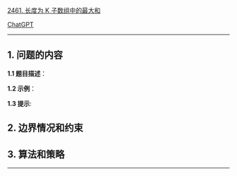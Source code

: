 [2461. 长度为 K 子数组中的最大和](https://leetcode.cn/problems/maximum-sum-of-distinct-subarrays-with-length-k)

[ChatGPT](chat.openai.com)

---

## 1. 问题的内容
**1.1 题目描述**：

**1.2 示例**：

**1.3 提示**:

## 2. 边界情况和约束


## 3. 算法和策略

---

